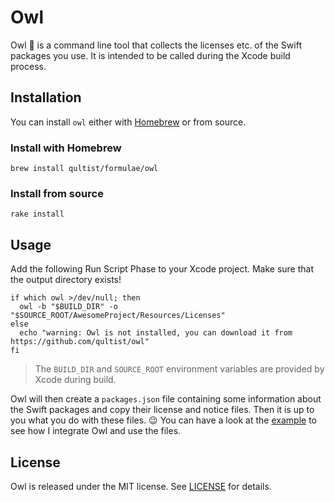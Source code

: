 # Owl

Owl 🦉 is a command line tool that collects the licenses etc. of the Swift packages you use. It is intended to be called
during the Xcode build process.

## Installation

You can install `owl` either with [Homebrew](https://brew.sh) or from source.

### Install with Homebrew

```shell-script
brew install qultist/formulae/owl
```

### Install from source

```shell-script
rake install
```

## Usage

Add the following Run Script Phase to your Xcode project. Make sure that the output directory exists!

```shell-script
if which owl >/dev/null; then
  owl -b "$BUILD_DIR" -o "$SOURCE_ROOT/AwesomeProject/Resources/Licenses"
else
  echo "warning: Owl is not installed, you can download it from https://github.com/qultist/owl"
fi
```

> The `BUILD_DIR` and `SOURCE_ROOT` environment variables are provided by Xcode during build.

Owl will then create a `packages.json` file containing some information about the Swift packages and copy their license
and notice files. Then it is up to you what you do with these files. :wink: You can have a look at the
[example](Example) to see how I integrate Owl and use the files.

## License

Owl is released under the MIT license. See [LICENSE](./LICENSE) for details.
